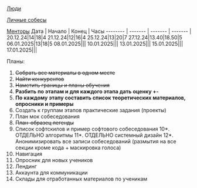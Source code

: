 [Люди](https://docs.google.com/spreadsheets/d/1OeuRBaGd-x-2LP-jR6me3lyfVLr-Q49kBw0AZN94CPs/edit?gid=0#gid=0)

[Личные собесы](https://docs.google.com/spreadsheets/d/1QOXooB9Xyu9pom_YrOLy-JeT4oMFdYmIL9RULQGlLZ0/edit?gid=633863657#gid=633863657
)

[Менторы](https://docs.google.com/spreadsheets/d/1TbxVR5BBrNU6vZkORcae4CQXr_OrFbCij3oDPXUXF3M/edit?usp=sharing)
Дата | Начало | Конец | Часы
 -------- | ------- | ------- | ------- |
20.12.24|14|18|4
21.12.24|12|16|4
25.12.24|13|20|7
27.12.24|13.40|18.50|5
06.01.2025|13|18|5
08.01.2025|||
10.01.2025|||
13.01.2025|||
15.01.2025|||
17.01.2025|||


Планы:
1. ~~Собрать все материалы в одном месте~~
2. ~~Найти конкурентов~~
3. ~~Наметить границы и планы обучения~~
4. **Разбить по этапам и для каждого этапа дать оценку +-** 
5. **По каждому этапу составить список теоретических материалов, опросники и примеры** 
6. Создать к группам этапов практические задания (проекты)
7. План мок собеседования
8. ~~План-образец легенды~~
9. Список софтскилов и пример софтового собеседования
10*. ОТДЕЛЬНО алгоритмы
11*. ОТДЕЛЬНО системный дизайн
12*. Анонимизировать все записи собеседований (размытия на все секции кроме кода + маскировка голоса)
13. Навигация 
14. Опросник для новых учеников
15. Лендинг
16. Аккаунта для коммуникации
17. Склады для отработанных материалов по ученикам 
